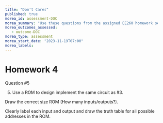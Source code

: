 ```yaml
---
title: "Don't Cares"
published: true
morea_id: assessment-DOC
morea_summary: "Use these questions from the assigned EE260 homework sets to practice using Don't Cares in your work."
morea_outcomes_assessed:
   - outcome-DOC
morea_type: assessment
morea_start_date: "2023-11-19T07:00"
morea_labels:
---
```

# Homework 4

Question #5

5. Use a ROM to design implement the same circuit as #3. 

Draw the correct size ROM (How many inputs/outputs?). 

Clearly label each input and output and draw the truth table for all possible addresses in the ROM.